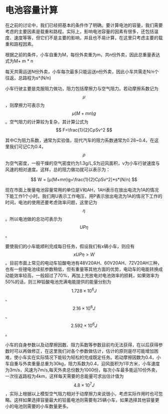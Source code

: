 # 电池容量计算

在之前的讨论中，我们已经把基本的条件作了明确。要计算电池的容量，我们需要考虑的主要因素是载重和路程。实际上，影响电池容量的因素有很多，还包括温度、速度等等，但它们不是主要的影响，并且也不易计算，在这里只考虑主要的载重和路程因素。

根据之前的条件，小车自重为M，每份外卖重为m，共n份外卖，因此总重量表达式为M+ m \* n

每天共需运送N份外卖，小车每次最多只能运送n份外卖，因此小车共需走N/n个往返，总路程为s*(N/n)

小车行驶主要是克服阻力做功，阻力包括摩擦力与空气阻力。若动摩擦系数记为$$μ$$，则摩擦力可表示为 $$μ(M+mn)g$$。空气阻力的计算较为复杂，其计算公式为  
$$
F=\frac{1}{2}CρSv^2
$$  

 其中C为阻力系数，通常为实验值，现代汽车的阻力系数通常为0.28~0.4，在这里我们可记C为0.4，$$\rho$$为空气密度，一般干燥的空气密度约为1.3g/L,S为迎风面积，v为小车行驶速度与风速的相对速度。这样，总的阻力做功就可以表示为：
 
 $$
 W = [μ(M+mn)g+\frac{1}{2}CρSv^2]*s*(N/n)
 $$

现在市面上衡量电池容量常用的单位是V和AH，1AH表示在放出电流为1A的情况下能工作1个小时。我们用U表示工作电压，用P表示放出电流为1A的情况下工作的时间，电池的使用还要考虑效率问题，这里记为$$η$$。所以电池做的总功可表示为$$UP\eta$$。

 要使我们的小车能顺利完成每日任务，假设我们有x辆小车，则应有$$xUP\eta > W$$。目前市面上常见的电动车铅酸电池有48V20AH、60V20AH、72V20AH三种，也有一些锂电池续航参数稍低，但有重量等其他方面的优势，电动车的电能转换成动能效率较高，一般超过了70%，再加上充放电对电池效率的损耗，如果效率为50%的话，则三种铅酸电池充满电能提供的能量分别为$$1.728 \times 10^6 J $$、$$2.16\times 10^6J$$、$$2.592\times 10^6J$$。
 
 小车的自身参数以及动摩擦因数、阻力系数等参数目前均无法获得，在以后获得参数时可以再做修正，在这里我们对各个参数做估计，估计的原则是尽可能增加困难，使小车实在实际情况下能较为轻松的完成既定任务。若动摩擦因数为0.4，小车自重与外卖重量总重为30kg，阻力系数为0.4，迎风面积为1平方米，小车速度为3m/s，风速为7m/s,每天外卖总份数为1000份，每次小车最多能运10份外卖，一次往返路程为4km，这样每天需要的总能量可求出估计值为$$4.8 \times 10^7J$$，实际上根据以上模型空气阻力相对于动摩擦力来说很小，考虑实际作用时也可忽略。这样如果选择容量最大的铅蓄电池则需要有25辆小车，如果选择其他容量更小的电池则需要的小车数量更多。
 
